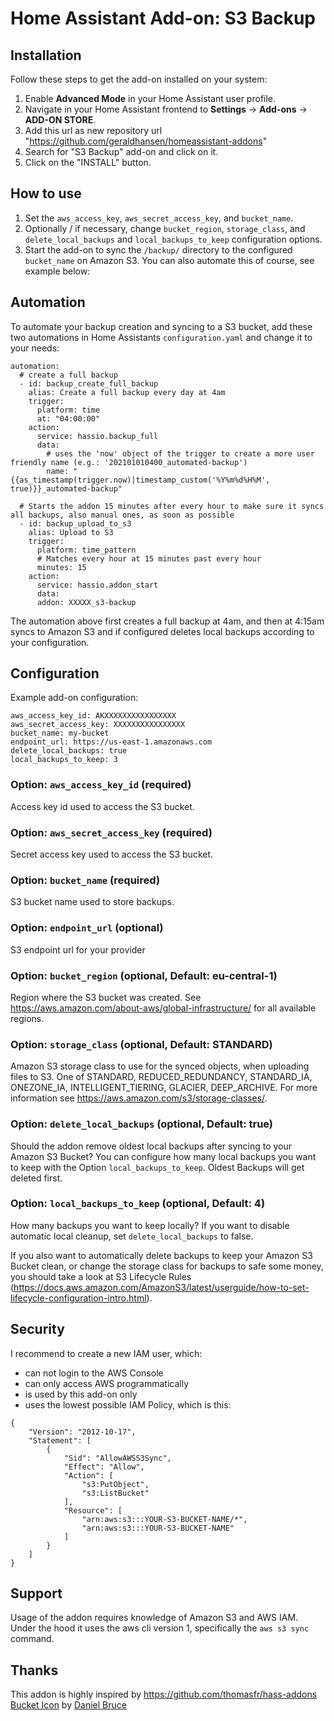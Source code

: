 # Home Assistant Add-on: S3 Backup

## Installation

Follow these steps to get the add-on installed on your system:

1. Enable **Advanced Mode** in your Home Assistant user profile.
2. Navigate in your Home Assistant frontend to **Settings** -> **Add-ons** -> **ADD-ON STORE**.
3. Add this url as new repository url "https://github.com/geraldhansen/homeassistant-addons"
3. Search for "S3 Backup" add-on and click on it.
4. Click on the "INSTALL" button.

## How to use

1. Set the `aws_access_key`, `aws_secret_access_key`, and `bucket_name`. 
2. Optionally / if necessary, change `bucket_region`, `storage_class`, and `delete_local_backups` and `local_backups_to_keep` configuration options.
3. Start the add-on to sync the `/backup/` directory to the configured `bucket_name` on Amazon S3. You can also automate this of course, see example below:

## Automation

To automate your backup creation and syncing to a S3 bucket, add these two automations in Home Assistants `configuration.yaml` and change it to your needs:
```
automation:
  # create a full backup
  - id: backup_create_full_backup
    alias: Create a full backup every day at 4am
    trigger:
      platform: time
      at: "04:00:00"
    action:
      service: hassio.backup_full
      data:
        # uses the 'now' object of the trigger to create a more user friendly name (e.g.: '202101010400_automated-backup')
        name: "{{as_timestamp(trigger.now)|timestamp_custom('%Y%m%d%H%M', true)}}_automated-backup"

  # Starts the addon 15 minutes after every hour to make sure it syncs all backups, also manual ones, as soon as possible
  - id: backup_upload_to_s3
    alias: Upload to S3
    trigger:
      platform: time_pattern
      # Matches every hour at 15 minutes past every hour
      minutes: 15
    action:
      service: hassio.addon_start
      data:
      addon: XXXXX_s3-backup
```

The automation above first creates a full backup at 4am, and then at 4:15am syncs to Amazon S3 and if configured deletes local backups according to your configuration.

## Configuration

Example add-on configuration:

```
aws_access_key_id: AKXXXXXXXXXXXXXXXX
aws_secret_access_key: XXXXXXXXXXXXXXXX
bucket_name: my-bucket
endpoint_url: https://us-east-1.amazonaws.com
delete_local_backups: true
local_backups_to_keep: 3
```

### Option: `aws_access_key_id` (required)
Access key id used to access the S3 bucket.

### Option: `aws_secret_access_key` (required)
Secret access key used to access the S3 bucket.

### Option: `bucket_name` (required)
S3 bucket name used to store backups.

### Option: `endpoint_url` (optional)
S3 endpoint url for your provider

### Option: `bucket_region` (optional, Default: eu-central-1)
Region where the S3 bucket was created. See https://aws.amazon.com/about-aws/global-infrastructure/ for all available regions.

### Option: `storage_class` (optional, Default: STANDARD)
Amazon S3 storage class to use for the synced objects, when uploading files to S3. One of STANDARD, REDUCED_REDUNDANCY, STANDARD_IA, ONEZONE_IA, INTELLIGENT_TIERING, GLACIER, DEEP_ARCHIVE. For more information see https://aws.amazon.com/s3/storage-classes/.

### Option: `delete_local_backups` (optional, Default: true)
Should the addon remove oldest local backups after syncing to your Amazon S3 Bucket? You can configure how many local backups you want to keep with the Option `local_backups_to_keep`. Oldest Backups will get deleted first.

### Option: `local_backups_to_keep` (optional, Default: 4)
How many backups you want to keep locally? If you want to disable automatic local cleanup, set `delete_local_backups` to false.

If you also want to automatically delete backups to keep your Amazon S3 Bucket clean, or change the storage class for backups to safe some money, you should take a look at S3 Lifecycle Rules (https://docs.aws.amazon.com/AmazonS3/latest/userguide/how-to-set-lifecycle-configuration-intro.html).

## Security
I recommend to create a new IAM user, which:
- can not login to the AWS Console
- can only access AWS programmatically
- is used by this add-on only
- uses the lowest possible IAM Policy, which is this:

```
{
    "Version": "2012-10-17",
    "Statement": [
        {
            "Sid": "AllowAWSS3Sync",
            "Effect": "Allow",
            "Action": [
                "s3:PutObject",
                "s3:ListBucket"
            ],
            "Resource": [
                "arn:aws:s3:::YOUR-S3-BUCKET-NAME/*",
                "arn:aws:s3:::YOUR-S3-BUCKET-NAME"
            ]
        }
    ]
}
```

## Support

Usage of the addon requires knowledge of Amazon S3 and AWS IAM.
Under the hood it uses the aws cli version 1, specifically the `aws s3 sync` command.

## Thanks
This addon is highly inspired by https://github.com/thomasfr/hass-addons  
[Bucket Icon](https://iconscout.com/icons/bucket) by [Daniel Bruce](https://iconscout.com/contributors/daniel-bruce")
